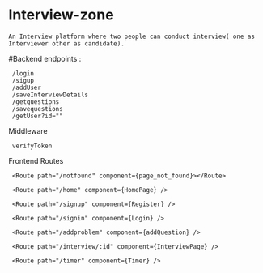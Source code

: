 # Interview-zone

    An Interview platform where two people can conduct interview( one as Interviewer other as candidate). 


#Backend endpoints : 
     
     /login 
     /sigup
     /addUser 
     /saveInterviewDetails  
     /getquestions 
     /savequestions
     /getUser?id="" 

Middleware 

     verifyToken 


Frontend Routes 

     <Route path="/notfound" component={page_not_found}></Route>

     <Route path="/home" component={HomePage} />

     <Route path="/signup" component={Register} />

     <Route path="/signin" component={Login} />

     <Route path="/addproblem" component={addQuestion} />

     <Route path="/interview/:id" component={InterviewPage} />

     <Route path="/timer" component={Timer} />
